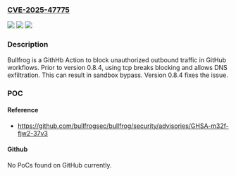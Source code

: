 ### [CVE-2025-47775](https://cve.mitre.org/cgi-bin/cvename.cgi?name=CVE-2025-47775)
![](https://img.shields.io/static/v1?label=Product&message=bullfrog&color=blue)
![](https://img.shields.io/static/v1?label=Version&message=%3D%20%3C%200.8.4%20&color=brighgreen)
![](https://img.shields.io/static/v1?label=Vulnerability&message=CWE-201%3A%20Insertion%20of%20Sensitive%20Information%20Into%20Sent%20Data&color=brighgreen)

### Description

Bullfrog is a GithHb Action to block unauthorized outbound traffic in GitHub workflows. Prior to version 0.8.4, using tcp breaks blocking and allows DNS exfiltration. This can result in sandbox bypass. Version 0.8.4 fixes the issue.

### POC

#### Reference
- https://github.com/bullfrogsec/bullfrog/security/advisories/GHSA-m32f-fjw2-37v3

#### Github
No PoCs found on GitHub currently.

